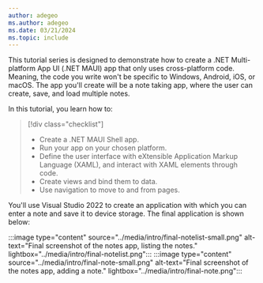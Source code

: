 ```yaml
---
author: adegeo
ms.author: adegeo
ms.date: 03/21/2024
ms.topic: include
---
```


This tutorial series is designed to demonstrate how to create a .NET Multi-platform App UI (.NET MAUI) app that only uses cross-platform code. Meaning, the code you write won't be specific to Windows, Android, iOS, or macOS. The app you'll create will be a note taking app, where the user can create, save, and load multiple notes.

In this tutorial, you learn how to:

> [!div class="checklist"]
>
> - Create a .NET MAUI Shell app.
> - Run your app on your chosen platform.
> - Define the user interface with eXtensible Application Markup Language (XAML), and interact with XAML elements through code.
> - Create views and bind them to data.
> - Use navigation to move to and from pages.

You'll use Visual Studio 2022 to create an application with which you can enter a note and save it to device storage. The final application is shown below:

:::image type="content" source="../media/intro/final-notelist-small.png" alt-text="Final screenshot of the notes app, listing the notes." lightbox="../media/intro/final-notelist.png"::: :::image type="content" source="../media/intro/final-note-small.png" alt-text="Final screenshot of the notes app, adding a note." lightbox="../media/intro/final-note.png":::
